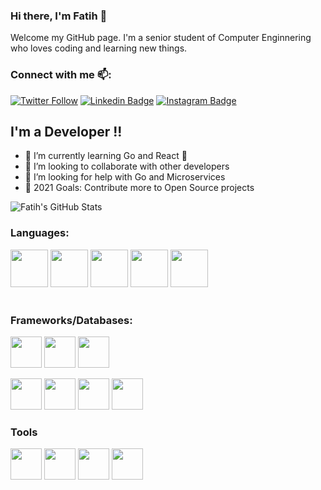
<!--
**fatihsezgin/fatihsezgin** is a ✨ _special_ ✨ repository because its `README.md` (this file) appears on your GitHub profile.

Here are some ideas to get you started:

- 🔭 I’m currently working on ...
- 🌱 I’m currently learning ...
- 👯 I’m looking to collaborate on ...
- 🤔 I’m looking for help with ...
- 💬 Ask me about ...
- 📫 How to reach me: ...
- 😄 Pronouns: ...
- ⚡ Fun fact: ...
-->
### Hi there, I'm Fatih  👋

Welcome my GitHub page. I'm a senior student of Computer Enginnering who loves coding and learning new things.

### Connect with me 📫:

[![Twitter Follow](https://img.shields.io/twitter/follow/FatihSezgin?color=1DA1F2&logo=twitter&style=for-the-badge)](https://twitter.com/FatihSzgn1)
[![Linkedin Badge](https://img.shields.io/twitter/url?color=lightblue&label=FatihSezgin&logo=linkedin&logoColor=lightblue&style=for-the-badge&url=https%3A%2F%2Fwww.linkedin.com%2Fin%2FFatihSezgin)](https://www.linkedin.com/in/fatih-sezgin-74ab2b181/)
[![Instagram Badge](https://img.shields.io/twitter/url?color=purple&label=FatihSezgin&logo=instagram&logoColor=purple&style=for-the-badge&url=https%3A%2F%2Fwww.instagram.com%2Ffatihsezgin1)](https://instagram.com/fatihsezgin1/)


## I'm a Developer !!

- 🌱 I’m currently learning Go and React 🤣
- 👯 I’m looking to collaborate with other developers
- 🤔 I’m looking for help with Go and Microservices
- 🥅 2021 Goals: Contribute more to Open Source projects

![Fatih's GitHub Stats](https://github-readme-stats.vercel.app/api?username=fatihsezgin&show_icons=true&theme=blue-green)


### Languages:

<code><a href="https://www.java.com/" target="_blank"><img height="60" src="https://cdn.worldvectorlogo.com/logos/java.svg"></a></code>
<code><a href="https://www.javascript.com/" target="_blank"><img height="60" src="https://cdn.worldvectorlogo.com/logos/javascript.svg"></a></code>
<code><a href="https://nodejs.org" target="_blank"><img height="60" src="https://cdn.worldvectorlogo.com/logos/nodejs.svg"></a></code>
<code><a href="https://python.org" target="_blank"><img height="60" src="https://www.vectorlogo.zone/logos/python/python-horizontal.svg"></a></code>
<code><a href="https://https://www.gnu.org/software/bash/" target="_blank"><img height="60" src="https://www.vectorlogo.zone/logos/gnu_bash/gnu_bash-official.svg"></a></code>
<br />
<br />

### Frameworks/Databases:

<code><a href="https://www.opencv.org/" target="_blank"><img height="50" src="https://www.vectorlogo.zone/logos/opencv/opencv-ar21.svg"></a></code>
<code><a href="https://www.numpy.org/" target="_blank"><img height="50" src="https://user-images.githubusercontent.com/50221806/86498193-96dbe380-bd39-11ea-8adf-35606778f6a9.png"></a></code>
<code><a href="https://pandas.pydata.org/" target="_blank"><img height="50" src="https://upload.wikimedia.org/wikipedia/commons/e/ed/Pandas_logo.svg"></a></code>

<code><a href="https://www.sqlite.org/index.html" target="_blank"><img height="50" src="https://www.vectorlogo.zone/logos/sqlite/sqlite-ar21.svg"></a></code>
<code><a href="https://www.postgresql.org/" target="_blank"><img height="50" src="https://www.vectorlogo.zone/logos/postgresql/postgresql-ar21.svg"></a></code>
<code><a href="https://www.mongodb.com" target="_blank"><img height="50" src="https://www.vectorlogo.zone/logos/mongodb/mongodb-ar21.svg"></a></code>
<code><a href="https://www.mysql.org/" target="_blank"><img height="50" src="https://www.vectorlogo.zone/logos/mysql/mysql-horizontal.svg"></a></code> 

### Tools

<code><a href="https://code.visualstudio.com" target="_blank"><img height="50" src="https://www.vectorlogo.zone/logos/visualstudio_code/visualstudio_code-ar21.svg"></a></code> 
<code><a href="https://www.jetbrains.com/" target="_blank"><img height="50" src="https://www.vectorlogo.zone/logos/jetbrains/jetbrains-ar21.svg"></a></code> 
<code><a href="https://git-scm.com/" target="_blank"><img height="50" src="https://www.vectorlogo.zone/logos/git-scm/git-scm-ar21.svg"></a></code>
<code><a href="https://www.vim.org/" target="_blank"><img height="50" src="https://www.vectorlogo.zone/logos/vim/vim-ar21.svg"></a></code> 
